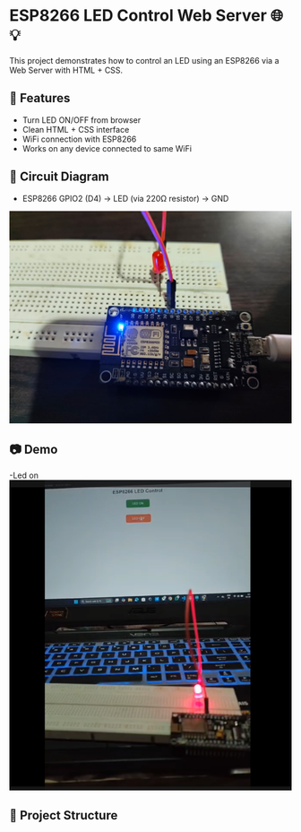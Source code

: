 
# ESP8266 LED Control Web Server 🌐💡

This project demonstrates how to control an LED using an ESP8266  via a Web Server with HTML + CSS.

## 🚀 Features
- Turn LED ON/OFF from browser
- Clean HTML + CSS interface
- WiFi connection with ESP8266
- Works on any device connected to same WiFi

## 🔌 Circuit Diagram
- ESP8266 GPIO2 (D4) → LED (via 220Ω resistor) → GND

![circuit](https://github.com/AmeySecOps/ESP8266-LED-WebServer./blob/40dd77d61ce31837497cc5c9f97dbfbbfa0a8b33/source%20code/circuit%20.jpg)

## 📷 Demo
-Led on 
![screenshot](https://github.com/AmeySecOps/ESP8266-LED-WebServer./blob/0617f045e6ccc23fc489cde5a2fc35fe7303d06d/source%20code/ledon.png)

## 📂 Project Structure
